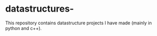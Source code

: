 # datastructures-
This repository contains datastructure projects I have made (mainly in python and c++).
